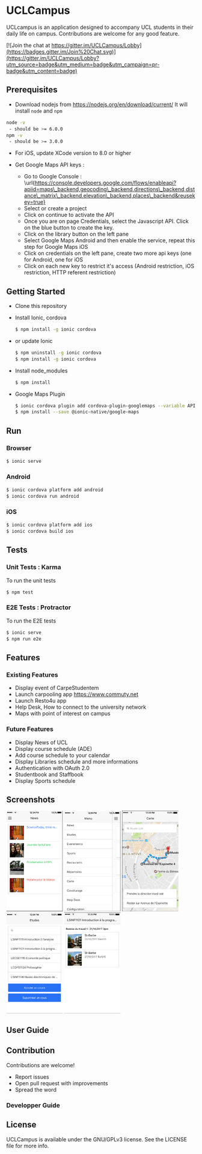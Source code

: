 # UCLCampus
UCLcampus is an application designed to accompany UCL students in their daily life on campus. Contributions are welcome for any good feature.

[![Join the chat at https://gitter.im/UCLCampus/Lobby](https://badges.gitter.im/Join%20Chat.svg)](https://gitter.im/UCLCampus/Lobby?utm_source=badge&utm_medium=badge&utm_campaign=pr-badge&utm_content=badge)

## Prerequisites
- Download nodejs from https://nodejs.org/en/download/current/ It will install `node` and `npm`
```bash
node -v
 - should be >= 6.0.0
npm -v
 - should be >= 3.0.0
```
- For iOS, update XCode version to 8.0 or higher

- Get Google Maps API keys :
    * Go to Google Console : \url{https://console.developers.google.com/flows/enableapi?apiid=maps\_backend,geocoding\_backend,directions\_backend,distance\_matrix\_backend,elevation\_backend,places\_backend&reusekey=true}
    * Select or create a project
    * Click on continue to activate the API
    * Once you are on page Credentials, select the Javascript API. Click on the blue button to create the key.
    * Click on the library button on the left pane
    * Select Google Maps Android and then enable the service, repeat this step for Google Maps iOS
    * Click on credentials on the left pane, create two more api keys (one for Android, one for iOS
    * Click on each new key to restrict it's access (Android restriction, iOS restriction, HTTP referent restriction)

## Getting Started

* Clone this repository

* Install Ionic, cordova
    ```bash
    $ npm install -g ionic cordova
    ```
* or update Ionic
    ```bash
    $ npm uninstall -g ionic cordova
    $ npm install -g ionic cordova
    ```

* Install node_modules
    ```bash
    $ npm install
    ```

* Google Maps Plugin

   ```bash
   $ ionic cordova plugin add cordova-plugin-googlemaps --variable API_KEY_FOR_ANDROID="YOUR_ANDROID_API_KEY_IS_HERE" -- variable API_KEY_FOR_IOS="YOUR_IOS_API_KEY_IS_HERE"
   $ npm install --save @ionic-native/google-maps
   ```
## Run

### Browser
```bash
$ ionic serve
```

### Android

```bash
$ ionic cordova platform add android
$ ionic cordova run android
```

### iOS
```bash
$ ionic cordova platform add ios
$ ionic cordova build ios
```

## Tests

### Unit Tests : Karma
To run the unit tests
```bash
$ npm test
```
### E2E Tests : Protractor
To run the E2E tests
```bash
$ ionic serve
$ npm run e2e
```
## Features

### Existing Features

* Display event of CarpeStudentem
* Launch carpooling app https://www.commuty.net
* Launch Resto4u app
* Help Desk, How to connect to the university network
* Maps with point of interest on campus

### Future Features

* Display News of UCL
* Display course schedule (ADE)
* Add course schedule to your calendar
* Display Libraries schedule and more informations
* Authentication with OAuth 2.0
* Studentbook and Staffbook
* Display Sports schedule

## Screenshots

<img src="screenshots/news.png" alt="android-tablet" width="150"/>
<img src="screenshots/menu.png" alt="android-tablet" width="150"/>
<img src="screenshots/carte.png" alt="android-tablet" width="150"/>
<img src="screenshots/etudes_1.png" alt="android-tablet" width="150"/> <img src="screenshots/etudes_2.png" alt="android-tablet" width="150"/>

## User Guide


## Contribution
Contributions are welcome!

* Report issues
* Open pull request with improvements
* Spread the word

### Developper Guide


## License
UCLCampus is available under the GNU/GPLv3 license. See the LICENSE file for more info.
